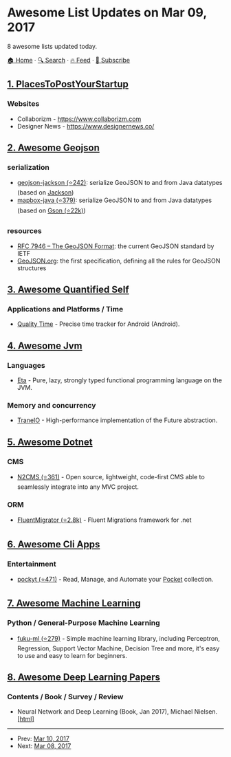 # Awesome List Updates on Mar 09, 2017

8 awesome lists updated today.

[🏠 Home](/README.md) · [🔍 Search](https://www.trackawesomelist.com/search/) · [🔥 Feed](https://www.trackawesomelist.com/rss.xml) · [📮 Subscribe](https://trackawesomelist.us17.list-manage.com/subscribe?u=d2f0117aa829c83a63ec63c2f&id=36a103854c)



## [1. PlacesToPostYourStartup](/content/mmccaff/PlacesToPostYourStartup/README.md)

### Websites

*   Collaborizm - <https://www.collaborizm.com>
*   Designer News - <https://www.designernews.co/>

## [2. Awesome Geojson](/content/tmcw/awesome-geojson/README.md)

### serialization

*   [geojson-jackson (⭐242)](https://github.com/opendatalab-de/geojson-jackson): serialize GeoJSON to and from Java datatypes (based on [Jackson](http://wiki.fasterxml.com/JacksonHome))
*   [mapbox-java (⭐379)](https://github.com/mapbox/mapbox-java): serialize GeoJSON to and from Java datatypes (based on [Gson (⭐22k)](https://github.com/google/gson))

### resources

*   [RFC 7946 – The GeoJSON Format](https://tools.ietf.org/html/rfc7946): the current GeoJSON standard by IETF
*   [GeoJSON.org](http://geojson.org/): the first specification, defining all the rules for GeoJSON structures

## [3. Awesome Quantified Self](/content/woop/awesome-quantified-self/README.md)

### Applications and Platforms / Time

*   [Quality Time](http://www.qualitytimeapp.com/) - Precise time tracker for Android (Android).

## [4. Awesome Jvm](/content/deephacks/awesome-jvm/README.md)

### Languages

*   [Eta](http://eta-lang.org/) - Pure, lazy, strongly typed functional programming language on the JVM.

### Memory and concurrency

*   [TraneIO](http://trane.io/) - High-performance implementation of the Future abstraction.

## [5. Awesome Dotnet](/content/quozd/awesome-dotnet/README.md)

### CMS

*   [N2CMS (⭐361)](https://github.com/n2cms/n2cms) - Open source, lightweight, code-first CMS able to seamlessly integrate into any MVC project.

### ORM

*   [FluentMigrator (⭐2.8k)](https://github.com/fluentmigrator/fluentmigrator) - Fluent Migrations framework for .net

## [6. Awesome Cli Apps](/content/agarrharr/awesome-cli-apps/README.md)

### Entertainment

*   [pockyt (⭐471)](https://github.com/arvindch/pockyt) - Read, Manage, and Automate your [Pocket](https://getpocket.com) collection.

## [7. Awesome Machine Learning](/content/josephmisiti/awesome-machine-learning/README.md)

### Python / General-Purpose Machine Learning

*   [fuku-ml (⭐279)](https://github.com/fukuball/fuku-ml) - Simple machine learning library, including Perceptron, Regression, Support Vector Machine, Decision Tree and more, it's easy to use and easy to learn for beginners.

## [8. Awesome Deep Learning Papers](/content/terryum/awesome-deep-learning-papers/README.md)

### Contents / Book / Survey / Review

*   Neural Network and Deep Learning (Book, Jan 2017), Michael Nielsen. [\[html\]](http://neuralnetworksanddeeplearning.com/index.html)

---

- Prev: [Mar 10, 2017](/content/2017/03/10/README.md)
- Next: [Mar 08, 2017](/content/2017/03/08/README.md)